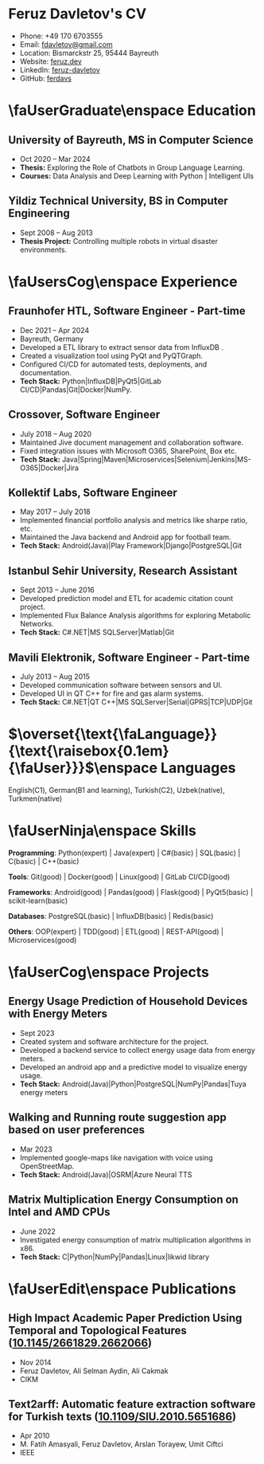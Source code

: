 # Feruz Davletov's CV

- Phone: +49 170 6703555
- Email: [fdavletov@gmail.com](mailto:fdavletov@gmail.com)
- Location: Bismarckstr 25, 95444 Bayreuth
- Website: [feruz.dev](https://feruz.dev/)
- LinkedIn: [feruz-davletov](https://linkedin.com/in/feruz-davletov)
- GitHub: [ferdavs](https://github.com/ferdavs)


# \faUserGraduate\enspace  Education

## University of Bayreuth, MS in Computer Science

- Oct 2020 – Mar 2024
- **Thesis:** Exploring the Role of Chatbots in Group Language Learning.
- **Courses:** Data Analysis and Deep Learning with Python | Intelligent UIs

## Yildiz Technical University, BS in Computer Engineering

- Sept 2008 – Aug 2013
- **Thesis Project:** Controlling multiple robots in virtual disaster environments.

# \faUsersCog\enspace  Experience

## Fraunhofer HTL, Software Engineer - Part-time

- Dec 2021 – Apr 2024
- Bayreuth, Germany
- Developed a ETL library to extract sensor data from InfluxDB .
- Created a visualization tool using PyQt and PyQTGraph.
- Configured CI/CD for automated tests, deployments, and documentation.
- **Tech Stack:** Python|InfluxDB|PyQt5|GitLab CI/CD|Pandas|Git|Docker|NumPy.

## Crossover, Software Engineer

- July 2018 – Aug 2020
- Maintained Jive document management and collaboration software.
- Fixed integration issues with Microsoft O365, SharePoint, Box etc.
- **Tech Stack:** Java|Spring|Maven|Microservices|Selenium|Jenkins|MS-O365|Docker|Jira

## Kollektif Labs, Software Engineer

- May 2017 – July 2018
- Implemented financial portfolio analysis and metrics like sharpe ratio, etc.
- Maintained the Java backend and Android app for football team.
- **Tech Stack:** Android(Java)|Play Framework|Django|PostgreSQL|Git

## Istanbul Sehir University, Research Assistant

- Sept 2013 – June 2016
- Developed prediction model and ETL for academic citation count project.
- Implemented Flux Balance Analysis algorithms for exploring Metabolic Networks.
- **Tech Stack:** C#.NET|MS SQLServer|Matlab|Git

## Mavili Elektronik, Software Engineer - Part-time

- July 2013 – Aug 2015
- Developed communication software between sensors and UI.
- Developed UI in QT C++ for fire and gas alarm systems.
- **Tech Stack:** C#.NET|QT C++|MS SQLServer|Serial|GPRS|TCP|UDP|Git

# $\overset{\text{\faLanguage}}{\text{\raisebox{0.1em}{\faUser}}}$\enspace Languages

English(C1), German(B1 and learning), Turkish(C2), Uzbek(native), Turkmen(native)

# \faUserNinja\enspace Skills

**Programming**: Python(expert) | Java(expert) | C#(basic) | SQL(basic) | C(basic) | C++(basic)

**Tools**: Git(good) | Docker(good) | Linux(good) | GitLab CI/CD(good)

**Frameworks**: Android(good) | Pandas(good) | Flask(good) | PyQt5(basic) | scikit-learn(basic)

**Databases**: PostgreSQL(basic) | InfluxDB(basic) | Redis(basic)

**Others**: OOP(expert) | TDD(good) | ETL(good) | REST-API(good) | Microservices(good)

# \faUserCog\enspace Projects

## Energy Usage Prediction of Household Devices with Energy Meters

- Sept 2023
- Created system and software architecture for the project.
- Developed a backend service to collect energy usage data from energy meters.
- Developed an android app and a predictive model to visualize energy usage.
- **Tech Stack:** Android(Java)|Python|PostgreSQL|NumPy|Pandas|Tuya energy meters

## Walking and Running route suggestion app based on user preferences

- Mar 2023
- Implemented google-maps like navigation with voice using OpenStreetMap.
- **Tech Stack:** Android(Java)|OSRM|Azure Neural TTS

## Matrix Multiplication Energy Consumption on Intel and AMD CPUs

- June 2022
- Investigated energy consumption of matrix multiplication algorithms in x86.
- **Tech Stack:** C|Python|NumPy|Pandas|Linux|likwid library

# \faUserEdit\enspace Publications

## High Impact Academic Paper Prediction Using Temporal and Topological Features ([10.1145/2661829.2662066](https://doi.org/10.1145/2661829.2662066))
- Nov 2014
- Feruz Davletov, Ali Selman Aydin, Ali Cakmak
- CIKM

## Text2arff: Automatic feature extraction software for Turkish texts ([10.1109/SIU.2010.5651686](https://doi.org/10.1109/SIU.2010.5651686))
- Apr 2010
- M. Fatih Amasyali, Feruz Davletov, Arslan Torayew, Umit Ciftci
- IEEE

